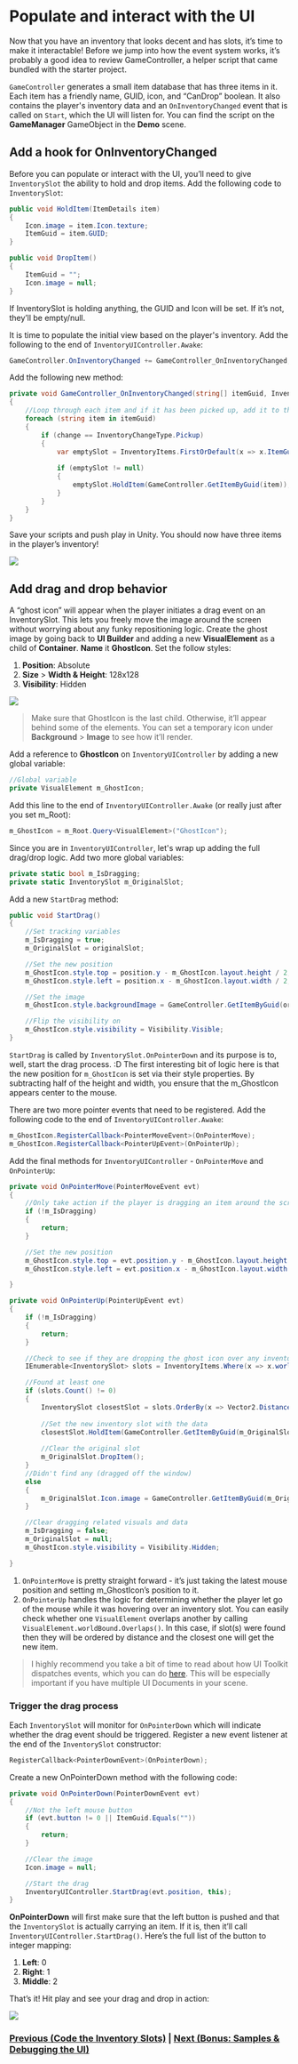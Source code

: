 # Populate and interact with the UI
Now that you have an inventory that looks decent and has slots, it’s time to make it interactable! Before we jump into how the event system works, it’s probably a good idea to review GameController, a helper script that came bundled with the starter project. 

`GameController` generates a small item database that has three items in it. Each item has a friendly name, GUID, icon, and “CanDrop” boolean. It also contains the player's inventory data and an `OnInventoryChanged` event that is called on `Start`, which the UI will listen for. You can find the script on the **GameManager** GameObject in the **Demo** scene.

## Add a hook for OnInventoryChanged
Before you can populate or interact with the UI, you’ll need to give `InventorySlot` the ability to hold and drop items. Add the following code to `InventorySlot`:

```csharp
public void HoldItem(ItemDetails item)
{
    Icon.image = item.Icon.texture;
    ItemGuid = item.GUID;
}

public void DropItem()
{
    ItemGuid = "";
    Icon.image = null;
}
```

If InventorySlot is holding anything, the GUID and Icon will be set. If it’s not, they’ll be empty/null. 

It is time to populate the initial view based on the player's inventory. Add the following to the end of `InventoryUIController.Awake`:

```csharp
GameController.OnInventoryChanged += GameController_OnInventoryChanged;
```

Add the following new method:

```csharp
private void GameController_OnInventoryChanged(string[] itemGuid, InventoryChangeType change)
{
    //Loop through each item and if it has been picked up, add it to the next empty slot
    foreach (string item in itemGuid)
    {
        if (change == InventoryChangeType.Pickup)
        {
            var emptySlot = InventoryItems.FirstOrDefault(x => x.ItemGuid.Equals(""));
                        
            if (emptySlot != null)
            {
                emptySlot.HoldItem(GameController.GetItemByGuid(item));
            }
        }
    }
}

```
Save your scripts and push play in Unity. You should now have three items in the player’s inventory!

![](../images/5-inventory-populated.png)

## Add drag and drop behavior
A “ghost icon” will appear when the player initiates a drag event on an InventorySlot. This lets you freely move the image around the screen without worrying about any funky repositioning logic. Create the ghost image by going back to **UI Builder** and adding a new **VisualElement** as a child of **Container**. **Name** it **GhostIcon**. Set the follow styles:

1. **Position**: Absolute
1. **Size** > **Width & Height**: 128x128
1. **Visibility**: Hidden

![](../images/5-ghost-icon.png)

> Make sure that GhostIcon is the last child. Otherwise, it’ll appear behind some of the elements. You can set a temporary icon under **Background** > **Image** to see how it’ll render.

Add a reference to **GhostIcon** on `InventoryUIController` by adding a new global variable:

```csharp
//Global variable
private VisualElement m_GhostIcon;
```

Add this line to the end of `InventoryUIController.Awake` (or really just after you set m_Root):

```csharp
m_GhostIcon = m_Root.Query<VisualElement>("GhostIcon");
```

Since you are in `InventoryUIController`, let's wrap up adding the full drag/drop logic. Add two more global variables:

```csharp
private static bool m_IsDragging;
private static InventorySlot m_OriginalSlot;
```

Add a new `StartDrag` method:

```csharp
public void StartDrag()
{
    //Set tracking variables
    m_IsDragging = true;
    m_OriginalSlot = originalSlot;

    //Set the new position
    m_GhostIcon.style.top = position.y - m_GhostIcon.layout.height / 2;
    m_GhostIcon.style.left = position.x - m_GhostIcon.layout.width / 2;

    //Set the image
    m_GhostIcon.style.backgroundImage = GameController.GetItemByGuid(originalSlot.ItemGuid).Icon.texture;

    //Flip the visibility on
    m_GhostIcon.style.visibility = Visibility.Visible;
}
```

`StartDrag` is called by `InventorySlot.OnPointerDown` and its purpose is to, well, start the drag process. :D The first interesting bit of logic here is that the new position for `m_GhostIcon` is set via their style properties. By subtracting half of the height and width, you ensure that the m_GhostIcon appears center to the mouse. 

There are two more pointer events that need to be registered. Add the following code to the end of `InventoryUIController.Awake`:

```csharp
m_GhostIcon.RegisterCallback<PointerMoveEvent>(OnPointerMove);
m_GhostIcon.RegisterCallback<PointerUpEvent>(OnPointerUp);

```
Add the final methods for  `InventoryUIController` - `OnPointerMove` and `OnPointerUp`:

```csharp
private void OnPointerMove(PointerMoveEvent evt)
{
    //Only take action if the player is dragging an item around the screen
    if (!m_IsDragging)
    {
        return;
    }

    //Set the new position
    m_GhostIcon.style.top = evt.position.y - m_GhostIcon.layout.height / 2;
    m_GhostIcon.style.left = evt.position.x - m_GhostIcon.layout.width / 2;

}

private void OnPointerUp(PointerUpEvent evt)
{
    if (!m_IsDragging)
    {
        return;
    }

    //Check to see if they are dropping the ghost icon over any inventory slots.
    IEnumerable<InventorySlot> slots = InventoryItems.Where(x => x.worldBound.Overlaps(m_GhostIcon.worldBound));

    //Found at least one
    if (slots.Count() != 0)
    {
        InventorySlot closestSlot = slots.OrderBy(x => Vector2.Distance(x.worldBound.position, m_GhostIcon.worldBound.position)).First();
        
        //Set the new inventory slot with the data
        closestSlot.HoldItem(GameController.GetItemByGuid(m_OriginalSlot.ItemGuid));
        
        //Clear the original slot
        m_OriginalSlot.DropItem();
    }
    //Didn't find any (dragged off the window)
    else
    {
        m_OriginalSlot.Icon.image = GameController.GetItemByGuid(m_OriginalSlot.ItemGuid).Icon.texture;
    }

    //Clear dragging related visuals and data
    m_IsDragging = false;
    m_OriginalSlot = null;
    m_GhostIcon.style.visibility = Visibility.Hidden;

}
```

1. `OnPointerMove` is pretty straight forward - it’s just taking the latest mouse position and setting m_GhostIcon’s position to it.
2. `OnPointerUp` handles the logic for determining whether the player let go of the mouse while it was hovering over an inventory slot. You can easily check whether one `VisualElement` overlaps another by calling `VisualElement.worldBound.Overlaps()`. In this case, if slot(s) were found then they will be ordered by distance and the closest one will get the new item. 

> I highly recommend you take a bit of time to read about how UI Toolkit dispatches events, which you can do [here](https://docs.unity3d.com/Manual/UIE-Events-Dispatching.html). This will be especially important if you have multiple UI Documents in your scene.

### Trigger the drag process
Each `InventorySlot` will monitor for `OnPointerDown` which will indicate whether the drag event should be triggered. Register a new event listener at the end of the `InventorySlot` constructor:

```csharp
RegisterCallback<PointerDownEvent>(OnPointerDown);
```

Create a new OnPointerDown method with the following code:

```csharp
private void OnPointerDown(PointerDownEvent evt)
{
    //Not the left mouse button
    if (evt.button != 0 || ItemGuid.Equals(""))
    {
        return;
    }

    //Clear the image
    Icon.image = null;

    //Start the drag
    InventoryUIController.StartDrag(evt.position, this);
}

```

**OnPointerDown** will first make sure that the left button is pushed and that the `InventorySlot` is actually carrying an item. If it is, then it’ll call `InventoryUIController.StartDrag()`. Here’s the full list of the button to integer mapping:

1. **Left**: 0
2. **Right**: 1
3. **Middle**: 2

That’s it! Hit play and see your drag and drop in action:

![](../images/5-final.gif)


### [Previous (Code the Inventory Slots)](./pt4.md)    |     [Next (Bonus: Samples & Debugging the UI)](./pt6.md)


